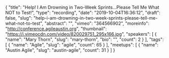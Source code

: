 {
  "title": "Help! I Am Drowning in Two-Week Sprints...Please Tell Me What NOT to Test!",
  "type": "recording",
  "date": "2019-10-04T16:36:12",
  "draft": false,
  "slug": "help-i-am-drowning-in-two-week-sprints-please-tell-me-what-not-to-test",
  "abstract": "",
  "vimeo": "364566902",
  "moreinfo": "http://conference.agileaustin.org",
  "thumbnail": "https://i.vimeocdn.com/video/820029751_295x166.jpg",
  "speakers": [
    {
      "name": "Mary Thorn",
      "slug": "mary-thorn",
      "bio": "",
      "count": 2
    }
  ],
  "tags": [
    {
      "name": "Agile",
      "slug": "agile",
      "count": 65
    }
  ],
  "meetups": [
    {
      "name": "Austin Agile",
      "slug": "austin-agile",
      "count": 31
    }
  ]
}